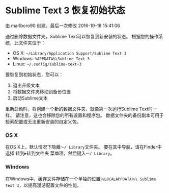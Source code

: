 # Sublime Text 3 恢复初始状态

由 marlboro90 创建，最后一次修改 2016-10-18 15:41:06

通过删除数据文件夹，Sublime Text可以恢复到新安装的状态。 根据您的操作系统，此文件夹位于：

- OS X: `~/Library/Application Support/Sublime Text 3`
- Windows: `%APPDATA%\Sublime Text 3`
- Linux: `~/.config/sublime-text-3`

要恢复到初始状态，您可以：

1. 退出升级文本
2. 将数据文件夹移动到备份位置
3. 启动Sublime文本

重新启动时，将创建一个新的数据文件夹，就像第一次运行Sublime Text时一样。 请注意，这也会移除您的所有设置和程序包。 数据文件夹的备份副本可用于检索配置或无法重新安装的自定义包。

### OS X

在OS X上，默认情况下隐藏`〜/ Library`文件夹。 要在其中导航，请在Finder中选择 转到▸转到文件夹 菜单项，然后键入`〜/ Library`。

### Windows

在Windows中，缓存文件存储在一个单独的位置`％LOCALAPPDATA％\ Sublime Text 3`，以提高漫游配置文件的性能。